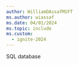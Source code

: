 ```yaml
---
author: WilliamDAssafMSFT
ms.author: wiassaf
ms.date: 04/01/2024
ms.topic: include
ms.custom:
  - ignite-2024
---
```

SQL database
